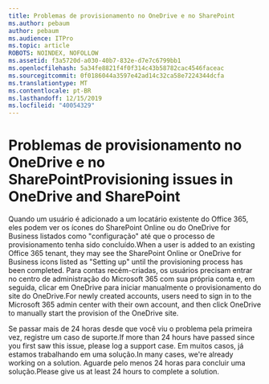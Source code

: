 ```yaml
---
title: Problemas de provisionamento no OneDrive e no SharePoint
ms.author: pebaum
author: pebaum
ms.audience: ITPro
ms.topic: article
ROBOTS: NOINDEX, NOFOLLOW
ms.assetid: f3a5720d-a030-40b7-832e-d7e7c6799bb1
ms.openlocfilehash: 5a34fe8821f4f0f314c43b58782cac4546faceac
ms.sourcegitcommit: 0f0186044a3597e42ad14c32ca58e7224344dcfa
ms.translationtype: MT
ms.contentlocale: pt-BR
ms.lasthandoff: 12/15/2019
ms.locfileid: "40054329"
---
```

# <a name="provisioning-issues-in-onedrive-and-sharepoint"></a><span data-ttu-id="3f81a-102">Problemas de provisionamento no OneDrive e no SharePoint</span><span class="sxs-lookup"><span data-stu-id="3f81a-102">Provisioning issues in OneDrive and SharePoint</span></span>

<span data-ttu-id="3f81a-103">Quando um usuário é adicionado a um locatário existente do Office 365, eles podem ver os ícones do SharePoint Online ou do OneDrive for Business listados como "configuração" até que o processo de provisionamento tenha sido concluído.</span><span class="sxs-lookup"><span data-stu-id="3f81a-103">When a user is added to an existing Office 365 tenant, they may see the SharePoint Online or OneDrive for Business icons listed as "Setting up" until the provisioning process has been completed.</span></span> <span data-ttu-id="3f81a-104">Para contas recém-criadas, os usuários precisam entrar no centro de administração do Microsoft 365 com sua própria conta e, em seguida, clicar em OneDrive para iniciar manualmente o provisionamento do site do OneDrive.</span><span class="sxs-lookup"><span data-stu-id="3f81a-104">For newly created accounts, users need to sign in to the Microsoft 365 admin center with their own account, and then click OneDrive to manually start the provision of the OneDrive site.</span></span>
  
<span data-ttu-id="3f81a-105">Se passar mais de 24 horas desde que você viu o problema pela primeira vez, registre um caso de suporte.</span><span class="sxs-lookup"><span data-stu-id="3f81a-105">If more than 24 hours have passed since you first saw this issue, please log a support case.</span></span> <span data-ttu-id="3f81a-106">Em muitos casos, já estamos trabalhando em uma solução.</span><span class="sxs-lookup"><span data-stu-id="3f81a-106">In many cases, we're already working on a solution.</span></span> <span data-ttu-id="3f81a-107">Aguarde pelo menos 24 horas para concluir uma solução.</span><span class="sxs-lookup"><span data-stu-id="3f81a-107">Please give us at least 24 hours to complete a solution.</span></span>
  